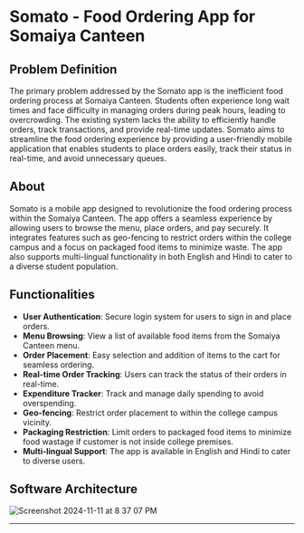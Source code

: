 # Somato - Food Ordering App for Somaiya Canteen

## Problem Definition
The primary problem addressed by the Somato app is the inefficient food ordering process at Somaiya Canteen. Students often experience long wait times and face difficulty in managing orders during peak hours, leading to overcrowding. The existing system lacks the ability to efficiently handle orders, track transactions, and provide real-time updates. Somato aims to streamline the food ordering experience by providing a user-friendly mobile application that enables students to place orders easily, track their status in real-time, and avoid unnecessary queues.

## About
Somato is a mobile app designed to revolutionize the food ordering process within the Somaiya Canteen. The app offers a seamless experience by allowing users to browse the menu, place orders, and pay securely. It integrates features such as geo-fencing to restrict orders within the college campus and a focus on packaged food items to minimize waste. The app also supports multi-lingual functionality in both English and Hindi to cater to a diverse student population.

## Functionalities
- **User Authentication**: Secure login system for users to sign in and place orders.
- **Menu Browsing**: View a list of available food items from the Somaiya Canteen menu.
- **Order Placement**: Easy selection and addition of items to the cart for seamless ordering.
- **Real-time Order Tracking**: Users can track the status of their orders in real-time.
- **Expenditure Tracker**: Track and manage daily spending to avoid overspending.
- **Geo-fencing**: Restrict order placement to within the college campus vicinity.
- **Packaging Restriction**: Limit orders to packaged food items to minimize food wastage if customer is not inside college premises.
- **Multi-lingual Support**: The app is available in English and Hindi to cater to diverse users.

## Software Architecture

![Screenshot 2024-11-11 at 8 37 07 PM](https://github.com/user-attachments/assets/ac91ad6f-2b7b-4d83-a728-dfd2be7d3a5b)

---



